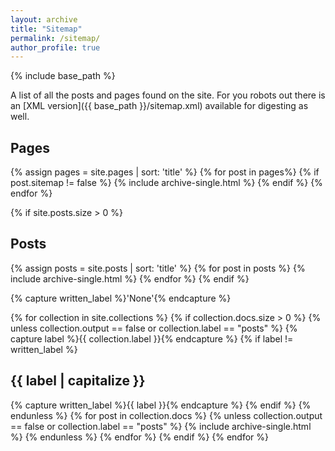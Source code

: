 ```yaml
---
layout: archive
title: "Sitemap"
permalink: /sitemap/
author_profile: true
---
```


{% include base_path %}

A list of all the posts and pages found on the site. For you robots out there is an [XML version]({{ base_path }}/sitemap.xml) available for digesting as well.

<h2>Pages</h2>

{% assign pages = site.pages | sort: 'title' %}
{% for post in pages%}
  {% if post.sitemap != false %}
  {% include archive-single.html %}
  {% endif %}
{% endfor %}

{% if site.posts.size > 0  %}
<h2>Posts</h2>
{% assign posts = site.posts | sort: 'title' %}
{% for post in posts %}
  {% include archive-single.html %}
{% endfor %}
{% endif %}

{% capture written_label %}'None'{% endcapture %}

{% for collection in site.collections %}
{% if collection.docs.size > 0 %}
{% unless collection.output == false or collection.label == "posts" %}
  {% capture label %}{{ collection.label }}{% endcapture %}
  {% if label != written_label %}
  <h2>{{ label | capitalize }}</h2>
  {% capture written_label %}{{ label }}{% endcapture %}
  {% endif %}
{% endunless %}
{% for post in collection.docs %}
  {% unless collection.output == false or collection.label == "posts" %}
  {% include archive-single.html %}
  {% endunless %}
{% endfor %}
{% endif %}
{% endfor %}

